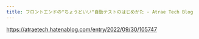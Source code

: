 ```yaml
---
title: フロントエンドの"ちょうどいい"自動テストのはじめかた - Atrae Tech Blog
---
```


https://atraetech.hatenablog.com/entry/2022/09/30/105747

